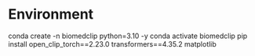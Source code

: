 # Environment
conda create -n biomedclip python=3.10 -y
conda activate biomedclip
pip install open_clip_torch==2.23.0 transformers==4.35.2 matplotlib
